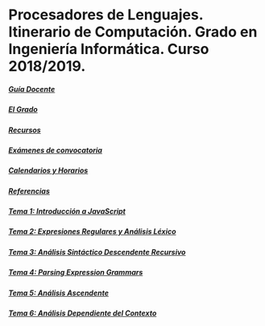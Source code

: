 # Procesadores de Lenguajes. Itinerario de Computación. Grado en Ingeniería Informática. Curso 2018/2019.

##### [Guía Docente](https://www.ull.es/apps/guias/guias/view_guide/16020/)

##### [El Grado](degree.md)

##### [Recursos](resources.md)

##### [Exámenes de convocatoria](exams.md)

##### [Calendarios y Horarios](timetables.md)

##### [Referencias](references.md)

##### [Tema 1: Introducción a JavaScript](tema-1-introduccion-a-javascript.md)

##### [Tema 2: Expresiones Regulares y Análisis Léxico]()

##### [Tema 3: Análisis Sintáctico Descendente Recursivo]()

##### [Tema 4: Parsing Expression Grammars]()

##### [Tema 5: Análisis Ascendente]()

##### [Tema 6: Análisis Dependiente del Contexto]()
